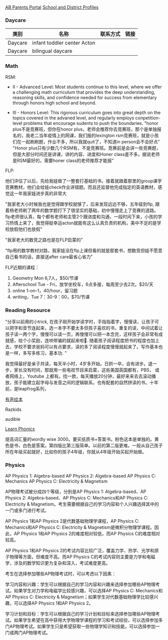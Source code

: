 [AB Parents Portal](https://powerschool.abschools.org/public/home.html)
[School and District Profiles](https://profiles.doe.mass.edu/statereport/ap.aspx)

### Daycare

| 类别 | 名称 | 联系方式 |   链接 |
|------|-----|--------|------|
| Daycare|infant toddler center Acton    |                   |   |
| Daycare|bilingual daycare   |                   |   |


### Math

RSM: 
* II - Advanced Level: Most students continue to this level, where we offer a challenging math curriculum that provides the deep understanding, reasoning skills, and confidence needed for success from elementary through honors high school and beyond.

* III - Honors Level: This rigorous curriculum goes into great depth on the topics covered in the advaned level, and regularly employs conpetition-level problems that encourage sudents to push the boundaries. "honor plus不是竞赛班，但你在honor plus，老师会推荐你去竞赛班，那个是单独报名的，我老二当年疫情上的网课，我们报的lexington rsm竞赛班，就是小孩们在一起刷刷题，作业不多，所以我就quit了，不知道in person会不会好点" "Honor plus只有少数几个RSM有，不是竞赛班。竞赛前是会讲一些竞赛题，但是大部分时间还是讲课，讲的内容、进度和Honer class差不多。据说老师是RSM最好的，需要honer class的老师推荐才能报"

FLP:

他们评估了以后，先给我娃做了一整套打基础的书，接着就跟着那里的group课学竞赛教材，他们会给娃check作业讲错题。而且还监督他完成指定的英语教材，感觉这一年我家娃进步真的非常大

"我家老大小时候我也是觉得跟学校就够了，后来发现远远不够，五年级到flp, 跟着杨老师刷了两年的数学题打下了很坚实的基础，初中慢慢走上了竞赛的道路。flp老师很认真，每个都有老师和主管2个跟进度和沟通，一段时间下来，小孩的学习热情上来了，我觉得挺幸运acton就能有这么认真负责的机构，美中不足的是学校放假他们也放假"

"我家老大的数竞之路也是在FLP启蒙的"

"flp用的数学教材对路，我家娃没在flp上课但看的就是那套书，想数竞但娃不愿意自己看书的话，直接送after care最省心省力"

FLP近期的课程：

1. Geometry Mon 6,7人，$50/节课
2. Afterschool Tue - Fri，放学坐校车，6点多接，每周至少去2次。$20/天
3. online 1-on-1，40/hour，留习题
4. writing，Tue 7：30-9：00，$70/节课


### Reading Resource

"分享以前用的小trick, 在孩子刚开始学读字时，手指指着字，慢慢读，让孩子可以把字和音节连起来，选一本字不要太多但孩子喜欢的书，重复的读，中间试着让孩子读一两个字，慢慢可以读一页，再慢慢可以把一本念完，这样孩子会非常有成就感，给个小奖励，连哄带骗的就起来啦🙂. 随着孩子阅读程度把书的程度也加上去，学校不要求爸妈可以有点要求，读的多了阅读程度慢慢就起来了。写作基本也是一样，多写多练习，基本功. "

我觉得最好是亲子共读，每天半小时，4岁多开始。日拱一卒，会有进步。退一步，家长没有时间，那就用一些电视节目来启蒙，这些美国英国都有，PBS， 或者网络上，Youtube 上都有。找一款，每天播放20分钟，最好来来去去滚动播放，孩子能建立起字母与发音之间的逻辑联系。也有配套的自然拼读的书。十年前，是leapfrog系列，

[有声绘本](https://storylineonline.net)

Razkids

audible

[Learn Phonics](Starfall.com)

提高词汇量的wordly wise 3000。要买纸质书+答案书。粉色这本是单独的。黄色是书，白色是答案。第四版比第三版简单。以前的第二版更难。一般从自己孩子所在年级买起就好，比如你的孩子4年级，你就从4年级开始买起开始做。

### Physics

AP Physics 1: Algebra-based
AP Physics 2: Algebra-based
AP Physics C: Mechanics
AP Physics C: Electricity & Magnetism

AP物理考试被分成四个等级，分别是AP Physics 1: Algebra-based、AP Physics 2: Algebra-based、AP Physics C: Mechanics和AP Physics C: Electricity & Magnetism。考生需要根据自己的学习内容和个人兴趣选择其中的一门或多门进行考试。

AP Physics 1和AP Physics 2是代数基础物理学课程，AP Physics C: Mechanics和AP Physics C: Electricity & Magnetism是微积分物理学课程。因此，AP Physics 1和AP Physics 2的难度相对较低，而AP Physics C的难度相对较高。

AP Physics 1和AP Physics 2的考试内容比较广泛，覆盖力学、热学、光学和原子物理等方面，但难度不高。而AP Physics C的考试内容则主要是力学和电磁学，涉及的数学知识更为复杂和深入，考试难度更高。

考生在选择参加哪些AP物理考试时，可以考虑以下因素：

学习内容和兴趣：学生可以根据自己的学习内容和兴趣来选择参加哪些AP物理考试。如果学生对力学和电磁学比较感兴趣，可以选择AP Physics C: Mechanics和AP Physics C: Electricity & Magnetism；如果学生对代数基础物理学比较感兴趣，可以选择AP Physics 1和AP Physics 2。

学习计划和目标：学生可以根据自己的学习计划和目标来选择参加哪些AP物理考试。如果学生希望在高中获得大学物理学课程的学习和考试经验，可以选择参加多门AP物理考试。如果学生只是希望获取一些物理学知识和技能，可以选择参加一门或两门AP物理考试。